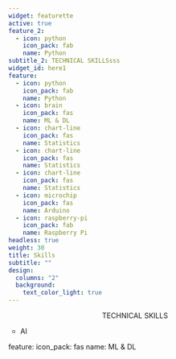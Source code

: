 ```yaml
---
widget: featurette
active: true
feature_2:
  - icon: python
    icon_pack: fab
    name: Python
subtitle_2: TECHNICAL SKILLSsss
widget_id: here1
feature:
  - icon: python
    icon_pack: fab
    name: Python
  - icon: brain
    icon_pack: fas
    name: ML & DL
  - icon: chart-line
    icon_pack: fas
    name: Statistics
  - icon: chart-line
    icon_pack: fas
    name: Statistics
  - icon: chart-line
    icon_pack: fas
    name: Statistics
  - icon: microchip
    icon_pack: fas
    name: Arduino
  - icon: raspberry-pi
    icon_pack: fab
    name: Raspberry Pi
headless: true
weight: 30
title: Skills
subtitle: ""
design:
  columns: "2"
  background:
    text_color_light: true
---
```

<p style="text-align: center;">TECHNICAL SKILLS</p>
<ul style="list-style-type: circle;">
<li style="text-align: left;">AI</li>
</ul>

feature:
icon_pack: fas
name: ML & DL